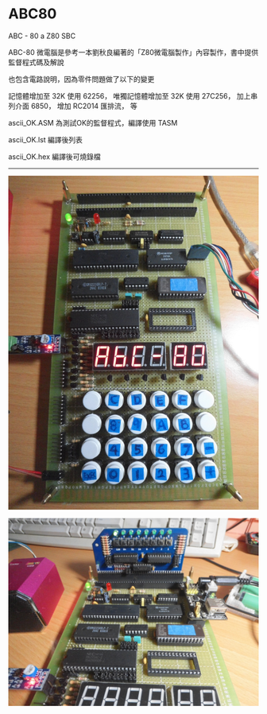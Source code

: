 # ABC80
ABC - 80 a Z80 SBC

ABC-80 微電腦是參考一本劉秋良編著的「Z80微電腦製作」內容製作，書中提供監督程式碼及解說

也包含電路說明，因為零件問題做了以下的變更

記憶體增加至 32K 使用 62256，
唯獨記憶體增加至 32K 使用 27C256，
加上串列介面 6850，
增加 RC2014 匯排流，
等

ascii_OK.ASM 為測試OK的監督程式，編譯使用 TASM

ascii_OK.lst 編譯後列表

ascii_OK.hex 編譯後可燒錄檔

<hr>

![alt text][def1]

[def1]: images/CIMG0218.JPG

![alt text][def2]

[def2]: images/CIMG0227.JPG
